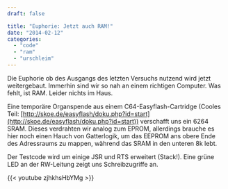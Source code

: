```yaml
---
draft: false

title: "Euphorie: Jetzt auch RAM!"
date: "2014-02-12"
categories: 
  - "code"
  - "ram"
  - "urschleim"
---
```


Die Euphorie ob des Ausgangs des letzten Versuchs nutzend wird jetzt weitergebaut. Immerhin sind wir so nah an einem richtigen Computer. Was fehlt, ist RAM. Leider nichts im Haus.

Eine temporäre Organspende aus einem C64-Easyflash-Cartridge (Cooles Teil: [http://skoe.de/easyflash/doku.php?id=start](http://skoe.de/easyflash/doku.php?id=start)) verschafft uns ein 6264 SRAM. Dieses verdrahten wir analog zum EPROM, allerdings brauche es hier noch einen Hauch von Gatterlogik, um das EEPROM ans obere Ende des Adressraums zu mappen, während das SRAM in den unteren 8k lebt.

Der Testcode wird um einige JSR und RTS erweitert (Stack!). Eine grüne LED an der RW-Leitung zeigt uns Schreibzugriffe an.

{{< youtube zjhkhsHbYMg >}}